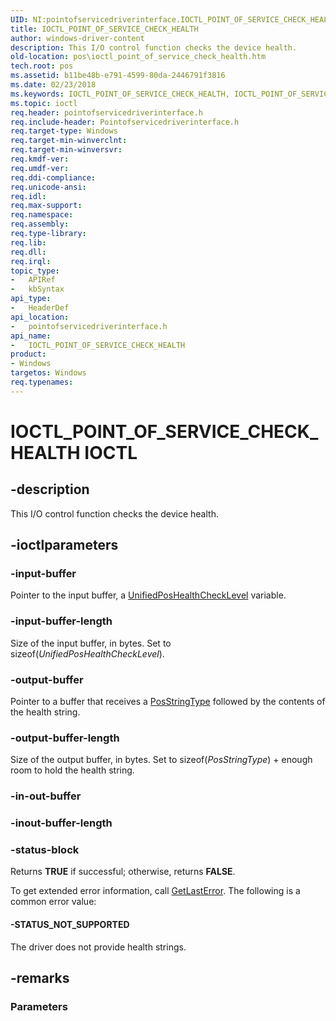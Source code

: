 ```yaml
---
UID: NI:pointofservicedriverinterface.IOCTL_POINT_OF_SERVICE_CHECK_HEALTH
title: IOCTL_POINT_OF_SERVICE_CHECK_HEALTH
author: windows-driver-content
description: This I/O control function checks the device health.
old-location: pos\ioctl_point_of_service_check_health.htm
tech.root: pos
ms.assetid: b11be48b-e791-4599-80da-2446791f3816
ms.date: 02/23/2018
ms.keywords: IOCTL_POINT_OF_SERVICE_CHECK_HEALTH, IOCTL_POINT_OF_SERVICE_CHECK_HEALTH control, IOCTL_POINT_OF_SERVICE_CHECK_HEALTH control code, pointofservicedriverinterface/IOCTL_POINT_OF_SERVICE_CHECK_HEALTH, pos.ioctl_point_of_service_check_health
ms.topic: ioctl
req.header: pointofservicedriverinterface.h
req.include-header: Pointofservicedriverinterface.h
req.target-type: Windows
req.target-min-winverclnt: 
req.target-min-winversvr: 
req.kmdf-ver: 
req.umdf-ver: 
req.ddi-compliance: 
req.unicode-ansi: 
req.idl: 
req.max-support: 
req.namespace: 
req.assembly: 
req.type-library: 
req.lib: 
req.dll: 
req.irql: 
topic_type:
-	APIRef
-	kbSyntax
api_type:
-	HeaderDef
api_location:
-	pointofservicedriverinterface.h
api_name:
-	IOCTL_POINT_OF_SERVICE_CHECK_HEALTH
product:
- Windows
targetos: Windows
req.typenames: 
---
```


# IOCTL_POINT_OF_SERVICE_CHECK_HEALTH IOCTL


## -description


This I/O control function checks the device health.


## -ioctlparameters




### -input-buffer

Pointer to the input buffer, a <a href="https://msdn.microsoft.com/101a74c8-a0c2-4820-b9a1-41e39ee4cf11">UnifiedPosHealthCheckLevel</a> variable.


### -input-buffer-length

Size of the input buffer, in bytes. Set to sizeof(<i>UnifiedPosHealthCheckLevel</i>).


### -output-buffer

Pointer to a buffer that receives a <a href="https://msdn.microsoft.com/library/windows/hardware/dn772274">PosStringType</a> followed by the contents of the health string.


### -output-buffer-length

Size of the output buffer, in bytes. Set to sizeof(<i>PosStringType</i>) + enough room to hold the health string.


### -in-out-buffer








### -inout-buffer-length








### -status-block

Returns <b>TRUE</b> if successful; otherwise, returns <b>FALSE</b>.

To get extended error information, call <a href="https://go.microsoft.com/fwlink/p/?LinkId=316871">GetLastError</a>. The following is a common error value:




#### -STATUS_NOT_SUPPORTED

The driver does not provide health strings.


## -remarks



<h3><a id="Parameters"></a><a id="parameters"></a><a id="PARAMETERS"></a>Parameters</h3>




